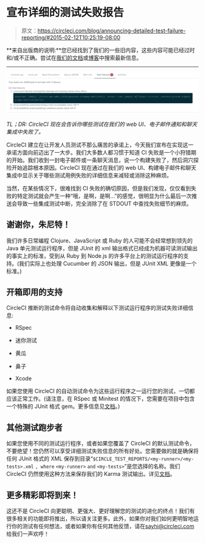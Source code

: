 # 宣布详细的测试失败报告

> 原文：<https://circleci.com/blog/announcing-detailed-test-failure-reporting/#2015-02-12T10:25:19-08:00>

**来自出版商的说明:**您已经找到了我们的一些旧内容，这些内容可能已经过时和/或不正确。尝试在[我们的文档](https://circleci.com/docs/)或[博客](https://circleci.com/blog/)中搜索最新信息。

* * *

![Test Failure Reporting](img/8ad4a35907effc9c7989cb35c2102a08.png)

*TL；DR: CircleCI 现在会告诉你哪些测试在我们的 web UI、电子邮件通知和聊天集成中失败了。*

CircleCI 建立在让开发人员测试不那么痛苦的承诺上，今天我们宣布在实现这一承诺方面向前迈出了一大步。我们大多数人都习惯于知道 CI 失败是一个小狩猎期的开始。我们收到一封电子邮件或一条聊天消息，说一个构建失败了，然后洞穴探险开始追踪根本原因。CircleCI 现在通过在我们的 web UI、构建电子邮件和聊天集成中显示关于哪些测试用例失败的详细信息来减轻或消除这种麻烦。

当然，在某些情况下，很难找到 CI 失败的确切原因，但是我们发现，仅仅看到失败的特定测试就会产生一种“哦，是啊，是啊…”的感觉，很明显为什么最后一次推送会导致一些集成测试中断，完全消除了在 STDOUT 中查找失败细节的麻烦。

## 谢谢你，朱尼特！

我们许多日常编程 Clojure、JavaScript 或 Ruby 的人可能不会经常想到领先的 Java 单元测试运行程序，但是 JUnit 的 xml 输出格式已经成为机器可读测试输出的事实上的标准，受到从 Ruby 到 Node.js 的许多平台上的测试运行程序的支持。(我们实际上也处理 Cucumber 的 JSON 输出，但是 JUnit XML 更像是一个标准。)

## 开箱即用的支持

CircleCI 推断的测试命令将自动收集和解释以下测试运行程序的测试失败详细信息:

*   RSpec

*   迷你测试

*   黄瓜

*   鼻子

*   Xcode

如果您使用 CircleCI 的自动测试命令为这些运行程序之一运行您的测试，一切都应该正常工作。(请注意，在 RSpec 或 Minitest 的情况下，您需要在项目中包含一个特殊的 JUnit 格式 gem。更多信息见[文档](https://circleci.com/docs/1.0/test-metadata/)。)

## 其他测试跑步者

如果您使用不同的测试运行程序，或者如果您覆盖了 CircleCI 的默认测试命令，不要绝望！您仍然可以享受详细测试失败信息的所有好处。您需要做的就是确保将任何 JUnit 格式的 XML 保存到目录“`$CIRCLE_TEST_REPORTS/<my-runner>/<my-tests>.xml` `, where` `<my-runner>` `and` `<my-tests>`”是您选择的名称。我们 CircleCI 仍然使用这种方法来保存我们的 Karma 测试输出。详见[文档](https://circleci.com/docs/1.0/test-metadata/)。

## 更多精彩即将到来！

这还不是 CircleCI 向更聪明、更强大、更好理解您的测试的进化的终点！我们有很多相关的功能即将推出，所以请关注更多。此外，如果你对我们如何更明智地运行你的测试有任何想法，或者如果你有任何其他反馈，请在[sayhi@circleci.com](mailto:sayhi@circleci.com)给我们一声欢呼！